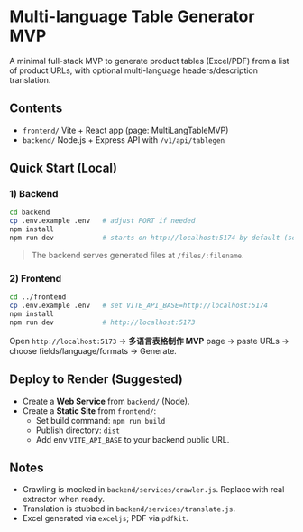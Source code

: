 # Multi-language Table Generator MVP

A minimal full-stack MVP to generate product tables (Excel/PDF) from a list of product URLs, with optional multi-language headers/description translation.

## Contents
- `frontend/` Vite + React app (page: MultiLangTableMVP)
- `backend/` Node.js + Express API with `/v1/api/tablegen`

## Quick Start (Local)

### 1) Backend
```bash
cd backend
cp .env.example .env   # adjust PORT if needed
npm install
npm run dev            # starts on http://localhost:5174 by default (see .env.example)
```
> The backend serves generated files at `/files/:filename`.

### 2) Frontend
```bash
cd ../frontend
cp .env.example .env   # set VITE_API_BASE=http://localhost:5174
npm install
npm run dev            # http://localhost:5173
```

Open `http://localhost:5173` → **多语言表格制作 MVP** page → paste URLs → choose fields/language/formats → Generate.

## Deploy to Render (Suggested)
- Create a **Web Service** from `backend/` (Node).
- Create a **Static Site** from `frontend/`:
  - Set build command: `npm run build`
  - Publish directory: `dist`
  - Add env `VITE_API_BASE` to your backend public URL.

## Notes
- Crawling is mocked in `backend/services/crawler.js`. Replace with real extractor when ready.
- Translation is stubbed in `backend/services/translate.js`.
- Excel generated via `exceljs`; PDF via `pdfkit`.
```